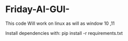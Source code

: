 # Friday-AI-GUI-
This code Will work on linux as will as window 10 ,11


Install dependencies with: pip install -r requirements.txt
